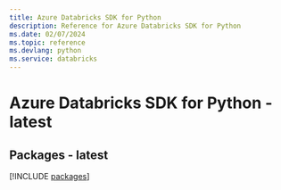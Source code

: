 ```yaml
---
title: Azure Databricks SDK for Python
description: Reference for Azure Databricks SDK for Python
ms.date: 02/07/2024
ms.topic: reference
ms.devlang: python
ms.service: databricks
---
```

# Azure Databricks SDK for Python - latest
## Packages - latest
[!INCLUDE [packages](databricks-index.md)]